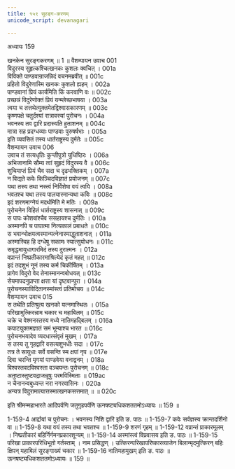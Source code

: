 ```yaml
---
title: १५९ सुरङ्ग-करणम्
unicode_script: devanagari

---
```



अध्यायः 159

खनकेन सुरङ्गकरणम् ॥ 1 ॥
वैशम्पायन उवाच 	001  
विदुरस्य सुहृत्कश्चित्खनकः कुशलः क्वचित् ।	001a  
विविक्ते पाण्डवान्राजन्निदं वचनमब्रवीत् ॥	001c  
प्रहितो विदुरेणास्मि खनकः कुशलो ह्यहम् ।	002a  
पाण्डवानां प्रियं कार्यमिति किं करवाणि वः ॥	002c  
प्रच्छन्नं विदुरेणोक्तं प्रियं यन्म्लेच्छभाषया ।	003a  
त्वया च तत्तथेत्युक्तमेतद्विश्वासकारणम् ॥	003c  
कृष्णपक्षे चतुर्दश्यां रात्रावस्यां पुरोचनः ।	004a  
भवनस्य तव द्वारि प्रदास्यति हुताशनम् ॥	004c  
मात्रा सह प्रदग्धव्याः पाण्डवाः पुरुषर्षभाः ।	005a  
इति व्यवसितं तस्य धार्तराष्ट्रस्य दुर्मतेः ॥	005c  
वैशम्पायन उवाच 	006  
उवाच तं सत्यधृतिः कुन्तीपुत्रो युधिष्ठिरः ।	006a  
अभिजानामि सौम्य त्वां सुहृदं विदुरस्य वै ॥	006c  
शुचिमाप्तं प्रियं चैव सदा च दृढभक्तिकम् ।	007a  
न विद्यते कवेः किञ्चिदविज्ञातं प्रयोजनम् ॥	007c  
यथा तस्य तथा नस्त्वं निर्विशेषा वयं त्वयि ।	008a  
भवतश्च यथा तस्य पालयास्मान्यथा कविः ॥	008c  
इदं शरणमाग्नेयं मदर्थमिति मे मतिः ।	009a  
पुरोचनेन विहितं धार्तराष्ट्रस्य शासनात् ॥	009c  
स पापः कोशवांश्चैव ससहायश्च दुर्मतिः ।	010a  
अस्मानपि च पापात्मा नित्यकालं प्रबाधते ॥	010c  
स भवान्भोक्षयत्वस्मान्यत्नेनास्माद्धुताशनात् ।	011a  
अस्मास्विह हि दग्धेषु सकामः स्यात्सुयोधनः ॥	011c  
समृद्धमायुधागारमिदं तस्य दुरात्मनः ।	012a  
वप्रान्तं निष्प्रतीकारमाश्रित्येदं कृतं महत् ॥	012c  
इदं तदशुभं नूनं तस्य कर्म चिकीर्षितम् ।	013a  
प्रागेव विदुरो वेद तेनास्मानन्वबोधयत् ॥	013c  
सेयमापदनुप्राप्ता क्षत्ता यां दृष्टवान्पुरा ।	014a  
पुरोचनस्याविदितानस्मांस्त्वं प्रतिमोचय ॥	014c  
वैशम्पायन उवाच 	015  
स तथेति प्रतिश्रुत्य खनको यत्नमास्थितः ।	015a  
परिखामुत्किरन्नाम चकार च महाबिलम् ॥	015c  
चक्रे च वेश्मनस्तस्य मध्ये नातिमहद्बिलम् ।	016a  
कपाटयुक्तमज्ञातं समं भूम्याश्च भारत ॥	016c  
पुरोचनभयादेव व्यदधात्संवृतं मुखम् ।	017a  
स तस्य तु गृहद्वारि वसत्यशुभधीः सदा ।	017c  
तत्र ते सायुधाः सर्वे वसन्ति स्म क्षपां नृप ॥	017e  
दिवा चरन्ति मृगयां पाण्डवेया वनाद्वनम् ।	018a  
विश्वस्तवदविश्वस्ता वञ्चयन्तः पुरोचनम् ॥	018c  
अतुष्टास्तुष्टवद्राजन्नूषुः परमविस्मिताः ॥	019ac  
न चैनानन्वबुध्यन्त नरा नगरवासिनः ।	020a  
अन्यत्र विदुरामात्यात्तस्मात्खनकसत्तमात् ॥ ॥	020c  

इति श्रीमन्महाभारते आदिपर्वणि जतुगृहपर्वणि ऊनषष्ट्यधिकशततमोऽध्यायः ॥ 159 ॥

1-159-4 आर्द्रायां च पुरोचनः । भवनस्य निशि द्वारि इति ङ. पाठः ॥ 1-159-7 कवेः सर्वज्ञस्य क्रान्तदर्शिनो वा ॥ 1-159-8 यथा वयं तस्य तथा भवतश्च ॥ 1-159-9 शरणं गृहम् ॥ 1-159-12 वप्रान्तं प्राकारमूलम् । निष्प्रतीकारं बहिर्निर्गमनप्रकारशून्यम् ॥ 1-159-14 अस्मांस्त्वं विप्रवासय इति ङ. पाठः ॥ 1-159-15 परिखा प्राकारपरिधिभूतो गर्तस्ताम् । नाम प्रसिद्धण् । उत्किरन्परिखापरिष्कारव्याजेन बिलान्मृदमुत्किरन् बहिः क्षिपन् महाबिलं सुरङ्गाख्यं चकार ॥ 1-159-16 नातिमहामुखम् इति ङ. पाठः ॥ ऊनषष्ट्यधिकशततमोऽध्यायः ॥ 159 ॥